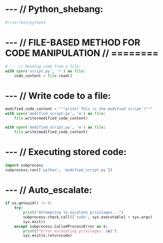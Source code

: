 # --- // Python_shebang:
```python
#!/usr/bin/python3
```

# --- // FILE-BASED METHOD FOR CODE MANIPULATION // ========
```python
# --- // Reading code from a file:
with open('script.py', 'r') as file:
    code_content = file.read()
```

# --- // Write code to a file:
```python
modified_code_content = """print('This is the modified script')"""
with open('modified_script.py', 'w') as file:
    file.write(modified_code_content)

with open('modified_script.py', 'w') as file:
    file.write(modified_code_content)
```

# --- // Executing stored code:
```python
import subprocess
subprocess.run(['python', 'modified_script.py'])
```

# --- // Auto_escalate:
```python
if os.geteuid() != 0:
    try:
        print("Attempting to escalate privileges...")
        subprocess.check_call(['sudo', sys.executable] + sys.argv)
        sys.exit()
    except subprocess.CalledProcessError as e:
        print(f"Error escalating privileges: {e}")
        sys.exit(e.returncode)
```
